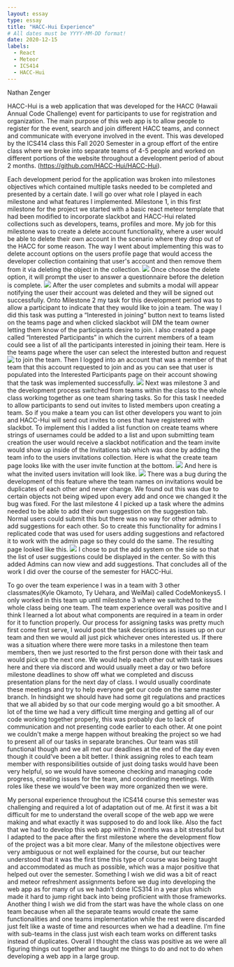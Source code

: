 ```yaml
---
layout: essay
type: essay
title: "HACC-Hui Experience"
# All dates must be YYYY-MM-DD format!
date: 2020-12-15
labels:
  - React
  - Meteor
  - ICS414
  - HACC-Hui
---
```

Nathan Zenger
 
HACC-Hui is a web application that was developed for the HACC (Hawaii Annual Code Challenge) event for participants to use for registration and organization. The main purpose of this web app is to allow people to register for the event, search and join different HACC teams, and connect and communicate with everyone involved in the event. This was developed by the ICS414 class this Fall 2020 Semester in a group effort of the entire class where we broke into separate teams of 4-5 people and worked on different portions of the website throughout a development period of about 2 months. (https://github.com/HACC-Hui/HACC-Hui). 

Each development period for the application was broken into milestones objectives which contained multiple tasks needed to be completed and presented by a certain date. I will go over what role I played in each milestone and what features I implemented. Milestone 1, in this first milestone for the project we started with a basic react meteor template that had been modified to incorporate slackbot and HACC-Hui related collections such as developers, teams, profiles and more. My job for this milestone was to create a delete account functionality, where a user would be able to delete their own account in the scenario where they drop out of the HACC for some reason. The way I went about implementing this was to delete account options on the users profile page that would access the developer collection containing that user's account and then remove them from it via deleting the object in the collection.
<img class="ui large left floated image" src="../essays/sc1.png">
Once choose the delete option, it will prompt the user to answer a questionnaire before the deletion is complete. 
<img class="ui large left floated image" src="../essays/sc4.png">
After the user completes and submits a modal will appear notifying the user their account was deleted and they will be signed out successfully. 
Onto Milestone 2 my task for this development period was to allow a participant to indicate that they would like to join a team. The way I did this task was putting a “Interested in joining” button next to teams listed on the teams page and when clicked slackbot will DM the team owner letting them know of the participants desire to join. I also created a page called “Interested Participants” in which the current members of a team could see a list of all the participants interested in joining their team. Here is the teams page where the user can select the interested button and request to join the team.
 <img align="left" src="../essays/sc8.png">
Then I logged into an account that was a member of that team that this account requested to join and as you can see that user is populated into the Interested Participants page on their account showing that the task was implemented successfully.
 <img class="ui large left floated image" src="../essays/sc7.png">
Next was milestone 3 and the development process switched from teams within the class to the whole class working together as one team sharing tasks. So for this task I needed to allow participants to send out invites to listed members upon creating a team. So if you make a team you can list other developers you want to join and HACC-Hui will send out invites to ones that have registered with slackbot. To implement this I added a list function on create teams where strings of usernames could be added to a list and upon submitting team creation the user would receive a slackbot notification and the team invite would show up inside of the Invitations tab which was done by adding the team info to the users invitations collection. Here is what the create team page looks like with the user invite function at the bottom.
<img class="ui large left floated image" src="../essays/sc9.png">
And here is what the invited users invitation will look like.
<img class="ui large left floated image" src="../essays/sc10.png">
There was a bug during the development of this feature where the team names on invitations would be duplicates of each other and never change. We found out this was due to certain objects not being wiped upon every add and once we changed it the bug was fixed. For the last milestone 4 I picked up a task where the admins needed to be able to add their own suggestion on the suggestion tab. Normal users could submit this but there was no way for other admins to add suggestions for each other. So to create this functionality for admins I replicated code that was used for users adding suggestions and refactored it to work with the admin page so they could do the same. The resulting page looked like this. 
<img class="ui large left floated image" src="../essays/sc11.png">
I chose to put the add system on the side so that the list of user suggestions could be displayed in the center. So with this added Admins can now view and add suggestions. That concludes all of the work I did over the course of the semester for HACC-Hui.

To go over the team experience I was in a team with 3 other classmates(Kyle Okamoto, Ty Uehara, and WeiMai)  called CodeMonkeys5. I only worked in this team up until milestone 3 where we switched to the whole class being one team. The team experience overall was positive and I think I learned a lot about what components are required in a team in order for it to function properly. Our process for assigning tasks was pretty much first come first serve, I would post the task descriptions as issues up on our team and then we would all just pick whichever ones interested us. If there was a situation where there were more tasks in a milestone then team members, then we just resorted to the first person done with their task and would pick up the next one. 
We would help each other out with task issues here and there via discord and would usually meet a day or two before milestone deadlines to show off what we completed and discuss presentation plans for the next day of class. I would usually coordinate these meetings and try to help everyone get our code on the same master branch. In hindsight we should have had some git regulations and practices that we all abided by so that our code merging would go a bit smoother. A lot of the time we had a very difficult time merging and getting all of our code working together properly, this was probably due to lack of communication and not presenting code earlier to each other. 
At one point we couldn't make a merge happen without breaking the project so we had to present all of our tasks in separate branches. Our team was still functional though and we all met our deadlines at the end of the day even though it could’ve been a bit better. I think assigning roles to each team member with responsibilities outside of just doing tasks would have been very helpful, so we would have someone checking and managing code progress, creating issues for the team, and coordinating meetings. With roles like these we would've been way more organized then we were. 

My personal experience throughout the ICS414 course this semester was challenging and required a lot of adaptation out of me. At first it was a bit difficult for me to understand the overall scope of the web app we were making and what exactly it was supposed to do and look like. Also the fact that we had to develop this web app within 2 months was a bit stressful but I adapted to the pace after the first milestone where the development flow of the project was a bit more clear. Many of the milestone objectives were very ambiguous or not well explained for the course, but our teacher understood that it was the first time this type of course was being taught and accommodated as much as possible, which was a major positive that helped out over the semester. Something I wish we did was a bit of react and meteor refreshment assignments before we dug into developing the web app as for many of us we hadn’t done ICS314 in a year plus which made it hard to jump right back into being proficient with those frameworks. Another thing I wish we did from the start was have the whole class on one team because when all the separate teams would create the same functionalities and one teams implementation while the rest were discarded just felt like a waste of time and resources when we had a deadline. I’m fine with sub-teams in the class just wish each team works on different tasks instead of duplicates. Overall I thought the class was positive as we were all figuring things out together and taught me things to do and not to do when developing a web app in a large group. 
